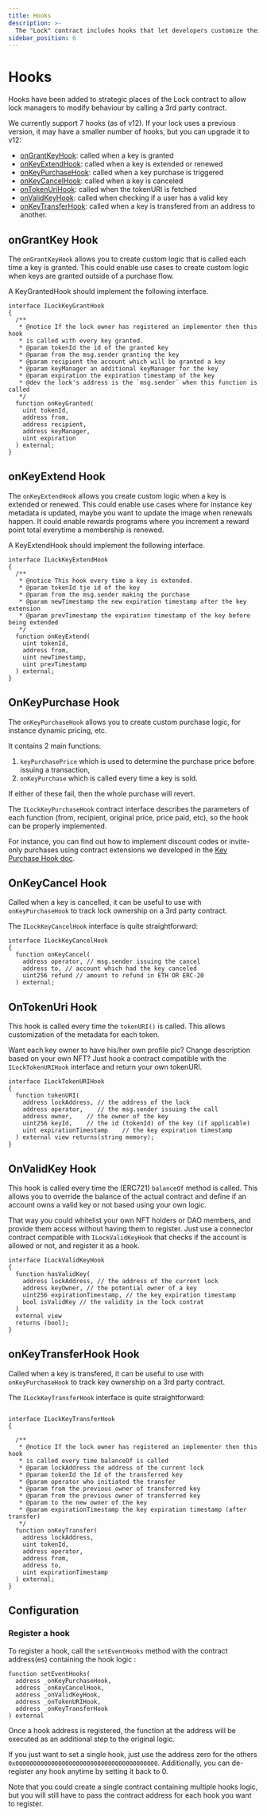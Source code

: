 ```yaml
---
title: Hooks
description: >-
  The "Lock" contract includes hooks that let developers customize their behavior.
sidebar_position: 6
---
```


# Hooks

Hooks have been added to strategic places of the Lock contract to allow lock managers to modify behaviour by calling a 3rd party contract.

We currently support 7 hooks (as of v12). If your lock uses a previous version, it may have a smaller number of hooks, but you can upgrade it to v12:

- <a href="#ongrantkey-hook">onGrantKeyHook</a>: called when a key is granted
- <a href="#onkeyextend-hook">onKeyExtendHook</a>: called when a key is extended or renewed
- <a href="#onkeypurchase-hook">onKeyPurchaseHook</a>: called when a key purchase is triggered
- <a href="#onkeycancel-hook">onKeyCancelHook</a>: called when a key is canceled
- <a href="#ontokenuri-hook">onTokenUriHook</a>: called when the tokenURI is fetched
- <a href="#onvalidkey-hook">onValidKeyHook</a>: called when checking if a user has a valid key
- <a href="#onkeytransferhook-hook">onKeyTransferHook</a>: called when a key is transfered from an address to another.

## onGrantKey Hook

The `onGrantKeyHook` allows you to create custom logic that is called each time a key is granted. This could enable use cases to create custom logic when keys are granted outside of a purchase flow.

A KeyGrantedHook should implement the following interface.

```solidity
interface ILockKeyGrantHook
{
  /**
   * @notice If the lock owner has registered an implementer then this hook
   * is called with every key granted.
   * @param tokenId the id of the granted key
   * @param from the msg.sender granting the key
   * @param recipient the account which will be granted a key
   * @param keyManager an additional keyManager for the key
   * @param expiration the expiration timestamp of the key
   * @dev the lock's address is the `msg.sender` when this function is called
   */
  function onKeyGranted(
    uint tokenId,
    address from,
    address recipient,
    address keyManager,
    uint expiration
  ) external;
}
```

## onKeyExtend Hook

The `onKeyExtendHook` allows you create custom logic when a key is extended or renewed. This could enable use cases where for instance key metadata is updated, maybe you want to update the image when renewals happen. It could enable rewards programs where you increment a reward point total everytime a membership is renewed.

A KeyExtendHook should implement the following interface.

```solidity
interface ILockKeyExtendHook
{
  /**
   * @notice This hook every time a key is extended.
   * @param tokenId tje id of the key
   * @param from the msg.sender making the purchase
   * @param newTimestamp the new expiration timestamp after the key extension
   * @param prevTimestamp the expiration timestamp of the key before being extended
   */
  function onKeyExtend(
    uint tokenId,
    address from,
    uint newTimestamp,
    uint prevTimestamp
  ) external;
}
```

## OnKeyPurchase Hook

The `onKeyPurchaseHook` allows you to create custom purchase logic, for instance dynamic pricing, etc.

It contains 2 main functions:

1. `keyPurchasePrice` which is used to determine the purchase price before issuing a transaction,
2. `onKeyPurchase` which is called every time a key is sold.

If either of these fail, then the whole purchase will revert.

The `ILockKeyPurchaseHook` contract interface describes the parameters of each function (from, recipient, original price, price paid, etc), so the hook can be properly implemented.

For instance, you can find out how to implement discount codes or invite-only purchases using contract extensions we developed in the [Key Purchase Hook doc](../../tutorials/smart-contracts/hooks/the-key-purchase-hook/).

## OnKeyCancel Hook

Called when a key is cancelled, it can be useful to use with `onKeyPurchaseHook` to track lock ownership on a 3rd party contract.

The `ILockKeyCancelHook` interface is quite straightforward:

```solidity
interface ILockKeyCancelHook
{
  function onKeyCancel(
    address operator, // msg.sender issuing the cancel
    address to, // account which had the key canceled
    uint256 refund // amount to refund in ETH OR ERC-20
  ) external;
```

## OnTokenUri Hook

This hook is called every time the `tokenURI()` is called. This allows customization of the metadata for each token.

Want each key owner to have his/her own profile pic? Change description based on your own NFT? Just hook a contract compatible with the `ILockTokenURIHook` interface and return your own tokenURI.

```solidity
interface ILockTokenURIHook
{
  function tokenURI(
    address lockAddress, // the address of the lock
    address operator,    // the msg.sender issuing the call
    address owner,    // the owner of the key
    uint256 keyId,    // the id (tokenId) of the key (if applicable)
    uint expirationTimestamp    // the key expiration timestamp
  ) external view returns(string memory);
}
```

## OnValidKey Hook

This hook is called every time the (ERC721) `balanceOf` method is called. This allows you to override the balance of the actual contract and define if an account owns a valid key or not based using your own logic.

That way you could whitelist your own NFT holders or DAO members, and provide them access without having them to register. Just use a connector contract compatible with `ILockValidKeyHook` that checks if the account is allowed or not, and register it as a hook.

```solidity
interface ILockValidKeyHook
{
  function hasValidKey(
    address lockAddress, // the address of the current lock
    address keyOwner, // the potential owner of a key
    uint256 expirationTimestamp, // the key expiration timestamp
    bool isValidKey // the validity in the lock contrat
  )
  external view
  returns (bool);
}
```

## onKeyTransferHook Hook

Called when a key is transfered, it can be useful to use with `onKeyPurchaseHook` to track key ownership on a 3rd party contract.

The `ILockKeyTransferHook` interface is quite straightforward:

```solidity

interface ILockKeyTransferHook
{

  /**
   * @notice If the lock owner has registered an implementer then this hook
   * is called every time balanceOf is called
   * @param lockAddress the address of the current lock
   * @param tokenId the Id of the transferred key
   * @param operator who initiated the transfer
   * @param from the previous owner of transferred key
   * @param from the previous owner of transferred key
   * @param to the new owner of the key
   * @param expirationTimestamp the key expiration timestamp (after transfer)
   */
  function onKeyTransfer(
    address lockAddress,
    uint tokenId,
    address operator,
    address from,
    address to,
    uint expirationTimestamp
  ) external;
}
```

## Configuration

### Register a hook

To register a hook, call the `setEventHooks` method with the contract address(es) containing the hook logic :

```solidity
function setEventHooks(
  address _onKeyPurchaseHook,
  address _onKeyCancelHook,
  address _onValidKeyHook,
  address _onTokenURIHook,
  address _onKeyTransferHook
) external
```

Once a hook address is registered, the function at the address will be executed as an additional step to the original logic.

If you just want to set a single hook, just use the address zero for the others `0x0000000000000000000000000000000000000000`. Additionally, you can de-register any hook anytime by setting it back to 0.

Note that you could create a single contract containing multiple hooks logic, but you will still have to pass the contract address for each hook you want to register.
